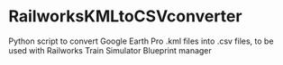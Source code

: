 # RailworksKMLtoCSVconverter
Python script to convert Google Earth Pro .kml files into .csv files, to be used with Railworks Train Simulator Blueprint manager
